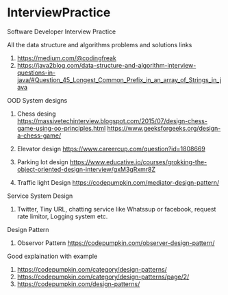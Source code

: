 # InterviewPractice
Software Developer Interview Practice

All the data structure and algorithms problems and solutions links

1) https://medium.com/@codingfreak
2) https://java2blog.com/data-structure-and-algorithm-interview-questions-in-java/#Question_45_Longest_Common_Prefix_in_an_array_of_Strings_in_java

OOD System designs
1. Chess desing
https://massivetechinterview.blogspot.com/2015/07/design-chess-game-using-oo-principles.html
https://www.geeksforgeeks.org/design-a-chess-game/

2. Elevator design
https://www.careercup.com/question?id=1808669

3. Parking lot design 
https://www.educative.io/courses/grokking-the-object-oriented-design-interview/gxM3gRxmr8Z

4. Traffic light Design
https://codepumpkin.com/mediator-design-pattern/

Service System Design
1. Twitter, Tiny URL, chatting service like Whatssup or facebook, request rate limitor, Logging system etc.

Design Pattern
1. Observor Pattern
https://codepumpkin.com/observer-design-pattern/

Good explaination with example
1) https://codepumpkin.com/category/design-patterns/
2) https://codepumpkin.com/category/design-patterns/page/2/
3) https://codepumpkin.com/design-patterns/

